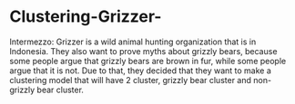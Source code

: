 # Clustering-Grizzer-

Intermezzo:
Grizzer is a wild animal hunting organization that is in Indonesia. They also want to prove myths about grizzly bears, because some people argue that grizzly bears are brown in fur, while some people argue that it is not. Due to that, they decided that they want to make a clustering model that will have 2 cluster, grizzly bear cluster and non-grizzly bear cluster. 
